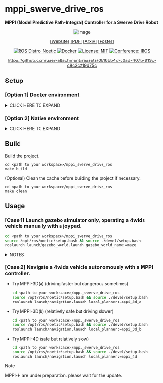 # mppi_swerve_drive_ros
**MPPI (Model Predictive Path-Integral) Controller for a Swerve Drive Robot**

<div align="center">

![image](https://github.com/user-attachments/assets/56d055e7-f3a4-4c89-940f-577b00e4f088)

[[Website]](https://mizuhoaoki.github.io/projects/iros2024)
[[PDF]](https://mizuhoaoki.github.io/media/papers/IROS2024_paper_mizuhoaoki.pdf)
[[Arxiv]](https://arxiv.org/abs/2409.08648)
[[Poster]](https://mizuhoaoki.github.io/projects/iros2024_poster.pdf)

[![ROS Distro: Noetic](https://img.shields.io/badge/ROS-Noetic-red.svg)](https://wiki.ros.org/noetic)
[![Docker](https://img.shields.io/badge/-Docker-EEE.svg?logo=docker&style=flat)](https://www.docker.com/)
[![License: MIT](https://img.shields.io/badge/License-MIT-blue.svg)](https://opensource.org/licenses/MIT)
[![Conference: IROS](https://img.shields.io/badge/Publication-IROS2024-purple.svg)](https://iros2024-abudhabi.org/)

<!-- demo movie -->
https://github.com/user-attachments/assets/0b18bb4d-c6ad-407b-919c-c8c3c219d75c

</div>


## Setup

### [Option 1] Docker environment

<details>
<summary>CLICK HERE TO EXPAND</summary>

1. Prerequisites
    - [docker](https://docs.docker.com/engine/install/ubuntu/)
        - For ubuntu users:
            ```
            curl -fsSL https://get.docker.com -o get-docker.sh
            sudo sh get-docker.sh
            ```
    - [rocker](https://github.com/osrf/rocker)
        - For ubuntu users:
            ```
            sudo apt-get install python3-rocker
            ```

1. Clone the project repository.
    ```
    cd <path to your workspace>
    git clone https://github.com/MizuhoAOKI/mppi_swerve_drive_ros
    ```

1. Run for the first time setup to build the docker image.
    ```
    cd <path to your workspace>/mppi_swerve_drive_ros
    make setup_docker
    ```

1. Launch the docker container and get into the bash inside.
    ```
    cd <path to your workspace>/mppi_swerve_drive_ros
    make run_docker
    ```

1. [Inside the docker container] Build the project.
    ```
    cd ~/mppi_swerve_drive_ros
    make build
    ```

</details>


### [Option 2] Native environment

<details>
<summary>CLICK HERE TO EXPAND</summary>

1. Prerequisites
    - [ubuntu 20.04](https://releases.ubuntu.com/focal/)
    - [ros noetic](https://wiki.ros.org/noetic)

1. Clone the project repository.
    ```
    cd <path to your workspace>
    git clone https://github.com/MizuhoAOKI/mppi_swerve_drive_ros
    ```

1. Install foundation packages.
    ```
    cd <path to your workspace>/mppi_swerve_drive_ros
    sudo make install_deps
    ```
1. Initialize rosdep, update it, and install dependencies.
    ```
    cd <path to your workspace>/mppi_swerve_drive_ros
    sudo rosdep init
    rosdep update
    rosdep update && rosdep install -y --from-paths src --ignore-src --rosdistro noetic
    ```
1. Build the project.
    ```
    cd <path to your workspace>/mppi_swerve_drive_ros
    make build
    ```

</details>  


## Build

Build the project.
```
cd <path to your workspace>/mppi_swerve_drive_ros
make build
```

(Optional) Clean the cache before building the project if necessary.
```
cd <path to your workspace>/mppi_swerve_drive_ros
make clean
```


## Usage

### [Case 1] Launch gazebo simulator only, operating a 4wids vehicle manually with a joypad.
```bash
cd <path to your workspace>/mppi_swerve_drive_ros
source /opt/ros/noetic/setup.bash && source ./devel/setup.bash
roslaunch launch/gazebo_world.launch gazebo_world_name:=maze
```

<details>
<summary>NOTES</summary>

- `gazebo_world_name` options:
    - `empty`
    - `empty_garden`
    - `cylinder_garden`
    - `maze`
- Default joystick path is `/dev/input/js0`. If you want to change the path, please edit `mppi_swerve_drive_ros/src/operation/joy_controller/config/joy.yaml`.

</details>

### [Case 2] Navigate a 4wids vehicle autonomously with a MPPI controller.

- Try MPPI-3D(a) (driving faster but dangerous sometimes)
    ```bash
    cd <path to your workspace>/mppi_swerve_drive_ros
    source /opt/ros/noetic/setup.bash && source ./devel/setup.bash
    roslaunch launch/navigation.launch local_planner:=mppi_3d_a
    ```
- Try MPPI-3D(b) (relatively safe but driving slower)
    ```bash
    cd <path to your workspace>/mppi_swerve_drive_ros
    source /opt/ros/noetic/setup.bash && source ./devel/setup.bash
    roslaunch launch/navigation.launch local_planner:=mppi_3d_b
    ```
- Try MPPI-4D (safe but relatively slow)
    ```bash
    cd <path to your workspace>/mppi_swerve_drive_ros
    source /opt/ros/noetic/setup.bash && source ./devel/setup.bash
    roslaunch launch/navigation.launch local_planner:=mppi_4d
    ```

> [!NOTE]
> MPPI-H are under preparation. please wait for the update.

<!--
- ✨Try MPPI-H✨ (good balance between quickness and safety, recommended)
    ```bash
    cd <path to your workspace>/mppi_swerve_drive_ros
    source /opt/ros/noetic/setup.bash && source ./devel/setup.bash
    roslaunch launch/navigation.launch local_planner:=mppi_h
    ```
-->